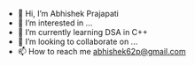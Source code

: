 - 👋 Hi, I’m Abhishek Prajapati 
- 👀 I’m interested in ...
- 🌱 I’m currently learning DSA in C++
- 💞️ I’m looking to collaborate on ...
- 📫 How to reach me abhishek62p@gmail.com

<!---
abhishek62P/abhishek62P is a ✨ special ✨ repository because its `README.md` (this file) appears on your GitHub profile.
You can click the Preview link to take a look at your changes.
--->
